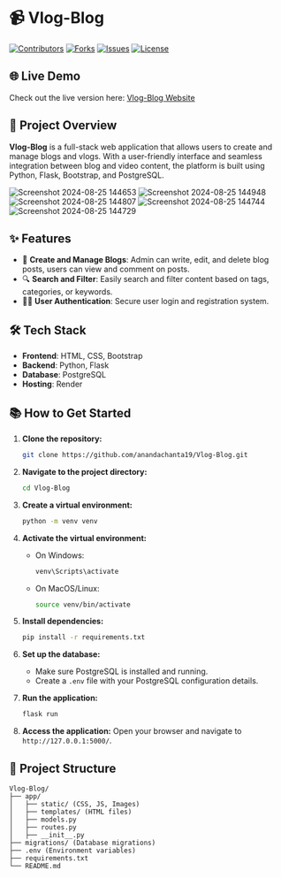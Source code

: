 # 📹 Vlog-Blog

[![Contributors](https://img.shields.io/github/contributors/anandachanta19/Vlog-Blog?color=blue)](https://github.com/anandachanta19/Vlog-Blog/graphs/contributors)
[![Forks](https://img.shields.io/github/forks/anandachanta19/Vlog-Blog?style=social)](https://github.com/anandachanta19/Vlog-Blog/network/members)
[![Issues](https://img.shields.io/github/issues/anandachanta19/Vlog-Blog)](https://github.com/anandachanta19/Vlog-Blog/issues)
[![License](https://img.shields.io/github/license/anandachanta19/Vlog-Blog)](https://github.com/anandachanta19/Vlog-Blog/blob/main/LICENSE)

## 🌐 Live Demo

Check out the live version here: [Vlog-Blog Website](https://vlog-blog.onrender.com/)

## 🚀 Project Overview

**Vlog-Blog** is a full-stack web application that allows users to create and manage blogs and vlogs. With a user-friendly interface and seamless integration between blog and video content, the platform is built using Python, Flask, Bootstrap, and PostgreSQL.

![Screenshot 2024-08-25 144653](https://github.com/user-attachments/assets/be31f6cd-d597-4b0a-8e05-2e13f9ec3d70)
![Screenshot 2024-08-25 144948](https://github.com/user-attachments/assets/fd635ce8-8c2a-46c9-bcd4-0808c9cfae5d)
![Screenshot 2024-08-25 144807](https://github.com/user-attachments/assets/b0c38fa5-5aa0-4cc5-98fd-c48d4d5384a2)
![Screenshot 2024-08-25 144744](https://github.com/user-attachments/assets/07ae1e03-fd1b-4115-822b-fade60894243)
![Screenshot 2024-08-25 144729](https://github.com/user-attachments/assets/2e15b689-160a-48af-9eee-c67f0346eb10)


## ✨ Features

- 📝 **Create and Manage Blogs**: Admin can write, edit, and delete blog posts, users can view and comment on posts.
- 🔍 **Search and Filter**: Easily search and filter content based on tags, categories, or keywords.
- 🧑‍💻 **User Authentication**: Secure user login and registration system.

## 🛠️ Tech Stack

- **Frontend**: HTML, CSS, Bootstrap
- **Backend**: Python, Flask
- **Database**: PostgreSQL
- **Hosting**: Render

## 📚 How to Get Started

1. **Clone the repository:**
    ```bash
    git clone https://github.com/anandachanta19/Vlog-Blog.git
    ```
2. **Navigate to the project directory:**
    ```bash
    cd Vlog-Blog
    ```
3. **Create a virtual environment:**
    ```bash
    python -m venv venv
    ```
4. **Activate the virtual environment:**
    - On Windows:
        ```bash
        venv\Scripts\activate
        ```
    - On MacOS/Linux:
        ```bash
        source venv/bin/activate
        ```
5. **Install dependencies:**
    ```bash
    pip install -r requirements.txt
    ```
6. **Set up the database:**
    - Make sure PostgreSQL is installed and running.
    - Create a `.env` file with your PostgreSQL configuration details.

7. **Run the application:**
    ```bash
    flask run
    ```

8. **Access the application:**
    Open your browser and navigate to `http://127.0.0.1:5000/`.

## 🚧 Project Structure

```plaintext
Vlog-Blog/
├── app/
│   ├── static/ (CSS, JS, Images)
│   ├── templates/ (HTML files)
│   ├── models.py
│   ├── routes.py
│   ├── __init__.py
├── migrations/ (Database migrations)
├── .env (Environment variables)
├── requirements.txt
└── README.md
